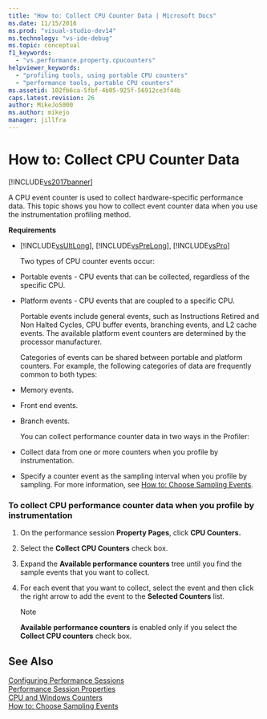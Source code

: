 ```yaml
---
title: "How to: Collect CPU Counter Data | Microsoft Docs"
ms.date: 11/15/2016
ms.prod: "visual-studio-dev14"
ms.technology: "vs-ide-debug"
ms.topic: conceptual
f1_keywords: 
  - "vs.performance.property.cpucounters"
helpviewer_keywords: 
  - "profiling tools, using portable CPU counters"
  - "performance tools, portable CPU counters"
ms.assetid: 102fb6ca-5fbf-4b05-925f-56912ce3f44b
caps.latest.revision: 26
author: MikeJo5000
ms.author: mikejo
manager: jillfra
---
```

# How to: Collect CPU Counter Data
[!INCLUDE[vs2017banner](../includes/vs2017banner.md)]

A CPU event counter is used to collect hardware-specific performance data. This topic shows you how to collect event counter data when you use the instrumentation profiling method.  
  
 **Requirements**  
  
- [!INCLUDE[vsUltLong](../includes/vsultlong-md.md)], [!INCLUDE[vsPreLong](../includes/vsprelong-md.md)], [!INCLUDE[vsPro](../includes/vspro-md.md)]  
  
  Two types of CPU counter events occur:  
  
- Portable events - CPU events that can be collected, regardless of the specific CPU.  
  
- Platform events - CPU events that are coupled to a specific CPU.  
  
  Portable events include general events, such as Instructions Retired and Non Halted Cycles, CPU buffer events, branching events, and L2 cache events. The available platform event counters are determined by the processor manufacturer.  
  
  Categories of events can be shared between portable and platform counters. For example, the following categories of data are frequently common to both types:  
  
- Memory events.  
  
- Front end events.  
  
- Branch events.  
  
  You can collect performance counter data in two ways in the Profiler:  
  
- Collect data from one or more counters when you profile by instrumentation.  
  
- Specify a counter event as the sampling interval when you profile by sampling. For more information, see [How to: Choose Sampling Events](../profiling/how-to-choose-sampling-events.md).  
  
### To collect CPU performance counter data when you profile by instrumentation  
  
1.  On the performance session **Property Pages**, click **CPU Counters.**  
  
2.  Select the **Collect CPU Counters** check box.  
  
3.  Expand the **Available performance counters** tree until you find the sample events that you want to collect.  
  
4.  For each event that you want to collect, select the event and then click the right arrow to add the event to the **Selected Counters** list.  
  
    > [!NOTE]
    >  **Available performance counters** is enabled only if you select the **Collect CPU counters** check box.  
  
## See Also  
 [Configuring Performance Sessions](../profiling/configuring-performance-sessions.md)   
 [Performance Session Properties](../profiling/performance-session-properties.md)   
 [CPU and Windows Counters](../profiling/cpu-and-windows-counters.md)   
 [How to: Choose Sampling Events](../profiling/how-to-choose-sampling-events.md)
